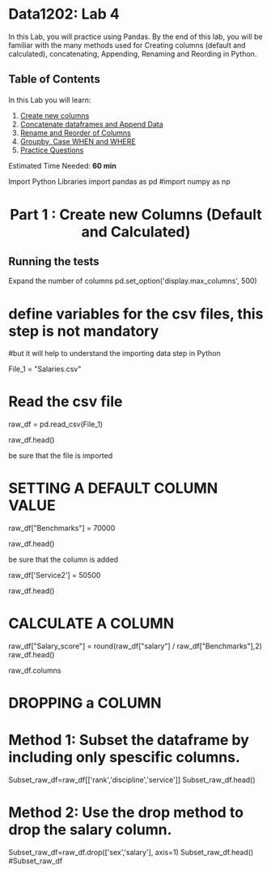 # Data1202: Lab 4
In this Lab, you will practice using Pandas. By the end of this lab, you will be familiar with the many methods used for Creating columns (default and calculated), concatenating, Appending, Renaming and Reording in Python.

## Table of Contents

<div class="alert alert-block alert-info" style="margin-top: 20px">
In this Lab you will learn:
<ol>
    <li><a href="#p1">Create new columns</a></li>
    <li><a href="#p2">Concatenate dataframes and Append Data</a></li>
    <li><a href="#p3">Rename and Reorder of Columns</a></li>
    <li><a href="#p4">Groupby, Case WHEN and WHERE</a></li>
    <li><a href="#p5">Practice Questions</a></li>
</ol>

Estimated Time Needed: <strong>60 min</strong>
</div>

Import Python Libraries
import pandas as pd
#import numpy as np

<div class="alert alert-block alert-info" style="margin-top: 20px">
    <h1 align=center><a name=p1>Part 1 : Create new Columns (Default and Calculated) </a></h1>
</div>

## Running the tests

Expand the number of columns
pd.set_option('display.max_columns', 500)

# define variables for the csv files, this step is not mandatory 
#but it will help to understand the importing data step in Python

File_1 = "Salaries.csv"

# Read the csv file 
raw_df = pd.read_csv(File_1)

raw_df.head()

be sure that the file is imported

# SETTING A DEFAULT COLUMN VALUE

raw_df["Benchmarks"] = 70000

raw_df.head()

be sure that the column is added

raw_df['Service2'] = 50500

raw_df.head()

# CALCULATE A COLUMN
raw_df["Salary_score"] = round(raw_df["salary"] / raw_df["Benchmarks"],2)
raw_df.head()

raw_df.columns

# DROPPING a COLUMN
# Method 1: Subset the dataframe by including only spescific columns.
Subset_raw_df=raw_df[['rank','discipline','service']]
Subset_raw_df.head()

# Method 2: Use the drop method to drop the salary column.
Subset_raw_df=raw_df.drop(['sex','salary'], axis=1)
Subset_raw_df.head()
#Subset_raw_df
